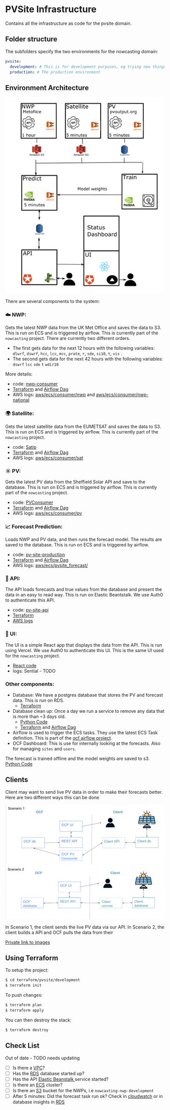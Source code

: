 # PVSite Infrastructure

Contains all the infrastructure as code for the pvsite domain.

## Folder structure

The subfolders specify the two environments for the nowcasting domain:

```yaml
pvsite:
  development: # This is for development purposes, eg trying new things out. It is not meant to be up 100% of the time.
  production: # The production environment
```

## Environment Architecture

![System Diagram](diagram.png)

There are several components to the system:
### ☁️ NWP: 
Gets the latest NWP data from the UK Met Office and saves the data to S3. This is run on ECS and is triggered by airflow. This is currently part of the `nowcasting` project. There are currently two different orders. 
- The first gets data for the next 12 hours with the following variables: `dlwrf`, `dswrf`, `hcc`, `lcc`, `mcc`, `prate`, `r`, `sde`, `si10`, `t`, `vis` .
- The second gets data for the next 42 hours with the following variables:  `dswrf` `lcc` `sde` `t` `wdir10`

More details:
   - code: [nwp-consumer](https://github.com/openclimatefix/nwp-consumer)
   - [Terraform](https://github.com/openclimatefix/ocf-infrastructure/tree/main/terraform/modules/services/nwp) 
and [Airflow Dag](https://github.com/openclimatefix/ocf-infrastructure/blob/main/terraform/modules/services/airflow/dags/nwp-dag.py)
   - AWS logs: [aws/ecs/consumer/nwp](https://eu-west-1.console.aws.amazon.com/cloudwatch/home?region=eu-west-1#logsV2:log-groups/log-group/$252Faws$252Fecs$252Fconsumer$252Fnwp$252F) 
and [aws/ecs/consumer/nwp-national](https://eu-west-1.console.aws.amazon.com/cloudwatch/home?region=eu-west-1#logsV2:log-groups/log-group/$252Faws$252Fecs$252Fconsumer$252Fnwp-national$252F) 
### 🌍  Satellite: 
Gets the latest satellite data from the EUMETSAT and saves the data to S3. This is run on ECS and is triggered by airflow. This is currently part of the `nowcasting` project.
   - code: [Satip](https://github.com/openclimatefix/Satip)
   - [Terraform](https://github.com/openclimatefix/ocf-infrastructure/tree/main/terraform/modules/services/sat) 
  and [Airflow Dag](https://github.com/openclimatefix/ocf-infrastructure/blob/main/terraform/modules/services/airflow/dags/satellite-dag.py)
  - AWS logs: [aws/ecs/consumer/sat](https://eu-west-1.console.aws.amazon.com/cloudwatch/home?region=eu-west-1#logsV2:log-groups/log-group/$252Faws$252Fecs$252Fconsumer$252Fsat$252F) 
### ☀️ PV: 
Gets the latest PV data from the Sheffield Solar API and save to the database. This is run on ECS and is triggered by airflow. This is currently part of the `nowcasting` project. 
   - code: [PVConsumer](https://github.com/openclimatefix/PVConsumer)
   - [Terraform](https://github.com/openclimatefix/ocf-infrastructure/tree/main/terraform/modules/services/pv)
and [Airflow Dag](https://github.com/openclimatefix/ocf-infrastructure/blob/main/terraform/modules/services/airflow/dags/pv-dag.py)
   - AWS logs: [aws/ecs/consumer/pv](https://eu-west-1.console.aws.amazon.com/cloudwatch/home?region=eu-west-1#logsV2:log-groups/log-group/$252Faws$252Fecs$252Fconsumer$252Fpv$252F) 
### 📈 Forecast Prediction: 
Loads NWP and PV data, and then runs the forecast model. The results are saved to the database. This is run on ECS and is triggered by airflow.
   - code: [pv-site-production](https://github.com/openclimatefix/pv-site-production)
   - [Terraform](https://github.com/openclimatefix/ocf-infrastructure/tree/main/terraform/modules/services/forecast_generic) 
and [Airflow Dag](https://github.com/openclimatefix/ocf-infrastructure/blob/main/terraform/modules/services/airflow/dags/forecast-site-dag.py)
   - AWS logs: [aws/ecs/pvsite_forecast/](https://eu-west-1.console.aws.amazon.com/cloudwatch/home?region=eu-west-1#logsV2:log-groups/log-group/$252Faws$252Fecs$252Fpvsite_forecast$252F)
### 🚀  API: 
The API loads forecasts and true values from the database and present the data in an easy to read way. This is run on Elastic Beantstalk. We use Auth0 to authenticate this API.
   - code: [pv-site-api](https://github.com/openclimatefix/pv-site-api)
   - [Terraform](https://github.com/openclimatefix/ocf-infrastructure/tree/main/terraform/modules/services/api_site) 
   - [AWS logs](https://eu-west-1.console.aws.amazon.com/cloudwatch/home?region=eu-west-1#logsV2:log-groups/log-group/$252Faws$252Felasticbeanstalk$252Fpvsite-production-api-sites$252Fvar$252Flog$252Feb-docker$252Fcontainers$252Feb-current-app$252Fstdouterr.log)
### 🔲 UI: 
The UI is a simple React app that displays the data from the API. This is run using Vercel. We use Auth0 to authenticate this UI. This is the same UI used for the `nowcasting` project.
   - [React code](https://github.com/openclimatefix/nowcasting) 
   - logs: Sential - TODO

### Other components:
- Database: We have a postgres database that stores the PV and forecast data. This is run on RDS.
   - [Terraform](https://github.com/openclimatefix/ocf-infrastructure/tree/main/terraform/modules/storage/postgres) 
- Database clean up: Once a day we run a service to remove any data that is more than ~3 days old. 
   - [Python Code](https://github.com/openclimatefix/pv-site-production/tree/main/database-cleanup)
   - [Terraform](https://github.com/openclimatefix/ocf-infrastructure/tree/main/terraform/modules/services/database_clean_up) 
 and [Airflow Dag](https://github.com/openclimatefix/ocf-infrastructure/blob/main/terraform/modules/services/airflow/dags/forecast-site-dag.py#L49)
- Airflow is used to trigger the ECS tasks. They use the latest ECS Task definition. This is part of the [ocf airflow project](https://github.com/openclimatefix/ocf-infrastructure/tree/main/terraform/airflow). 
- OCF Dashboard: This is use for internally looking at the forecasts. Also for managing `sites` and `users`. 


The forecast is trained offline and the model weights are saved to s3. [Python Code](https://github.com/openclimatefix/pv-site-prediction)

## Clients

Client may want to send live PV data in order to make their forecasts better. Here are two different ways this can be done

![Scenario 1](S1.png)
![Scenario 2](S2.png)

In Scenario 1, the client sends the live PV data via our API. In Scenario 2, the client builds a API and OCF pulls the data from their

[Private link to images](https://docs.google.com/presentation/d/1mm5JAaNpulQoekZuynDZUmk4pf1osQPp-LdXsuPpghU/edit#slide=id.p)

## Using Terraform

To setup the project:

```bash
$ cd terraform/pvsite/development
$ terraform init
```

To push changes:

```bash
$ terraform plan
$ terraform apply
```

You can then destroy the stack:

```bash
$ terraform destroy
```

## Check List

Out of date - TODO needs updating

- [ ] Is there a [VPC](https://eu-west-1.console.aws.amazon.com/vpc/home?region=eu-west-1#vpcs:)?
- [ ] Has the [RDS](https://eu-west-1.console.aws.amazon.com/rds/home?region=eu-west-1#) database started up?
- [ ] Has the API [Elastic Beanstalk ](https://eu-west-1.console.aws.amazon.com/elasticbeanstalk/home?region=eu-west-1#/environments) service started?
- [ ] Is there an [ECS](https://eu-west-1.console.aws.amazon.com/ecs/home?region=eu-west-1#/clusters) cluster?
- [ ] Is there an [S3](https://s3.console.aws.amazon.com/s3/home?region=eu-west-2) bucket for the NWPs, i.e `nowcasting-nwp-development`
- [ ] After 5 minutes: Did the forecast task run ok? Check in [cloudwatch](https://eu-west-1.console.aws.amazon.com/cloudwatch/home?region=eu-west-1#logsV2:log-groups/)
      or in database insights in [RDS](https://eu-west-1.console.aws.amazon.com/rds/home?region=eu-west-1#)
